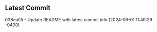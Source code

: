 
## Latest Commit
038ea05 - Update README with latest commit info (2024-09-01 11:49:29 -0400) <Yunxi-Zhou>
